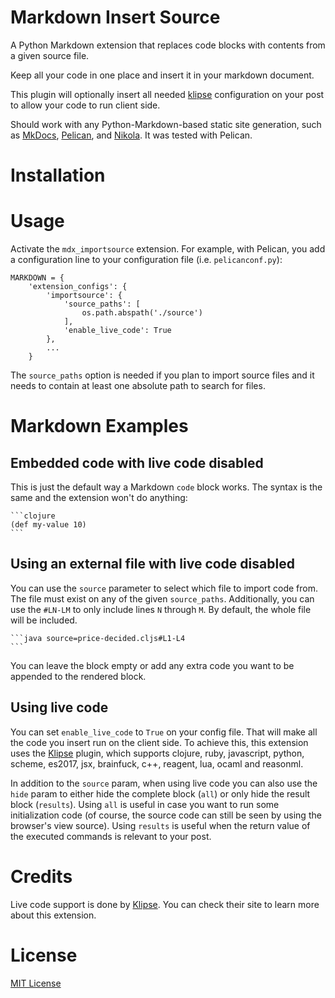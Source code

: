 Markdown Insert Source
========================

A Python Markdown extension that replaces code blocks with contents from
a given source file.

Keep all your code in one place and insert it in your markdown document.

This plugin will optionally insert all needed [klipse](https://github.com/viebel/klipse)
configuration on your post to allow your code to run client side.

Should work with any Python-Markdown-based static site generation, such as 
[MkDocs](http://www.mkdocs.org/), [Pelican](http://blog.getpelican.com/), and
[Nikola](https://getnikola.com/). It was tested with Pelican.

# Installation

    

# Usage

Activate the `mdx_importsource` extension. For example, with Pelican, you add a
configuration line to your configuration file (i.e. `pelicanconf.py`):

```
MARKDOWN = {
    'extension_configs': {
        'importsource': {
            'source_paths': [
                os.path.abspath('./source')
            ],
            'enable_live_code': True
        },
        ...
    }
```

The `source_paths` option is needed if you plan to import source files and it needs to contain at least one absolute path to search for files.

# Markdown Examples

## Embedded code with live code disabled

This is just the default way a Markdown `code` block works. The syntax is the same and 
the extension won't do anything:

````
```clojure
(def my-value 10)
```
````


## Using an external file with live code disabled

You can use the `source` parameter to select which file to import code from. The file must
exist on any of the given `source_paths`. Additionally, you can use the `#LN-LM` to only include
lines `N` through `M`. By default, the whole file will be included.

````
```java source=price-decided.cljs#L1-L4
```
````

You can leave the block empty or add any extra code you want to be appended to the rendered
block.

## Using live code

You can set `enable_live_code` to `True` on your config file. That will make all the code
you insert run on the client side. To achieve this, this extension uses the 
[Klipse](https://github.com/viebel/klipse) plugin, which supports clojure, ruby, javascript,
python, scheme, es2017, jsx, brainfuck, c++, reagent, lua, ocaml and reasonml.

In addition to the `source` param, when using live code you can also use the `hide` param
to either hide the complete block (`all`) or only hide the result block (`results`). Using `all`
is useful in case you want to run some initialization code (of course, the source code can still
be seen by using the browser's view source). Using `results` is useful when the return value of
the executed commands is relevant to your post.


# Credits

Live code support is done by [Klipse](https://github.com/viebel/klipse). You can check their site
to learn more about this extension.

# License

[MIT License](http://www.opensource.org/licenses/mit-license.php)